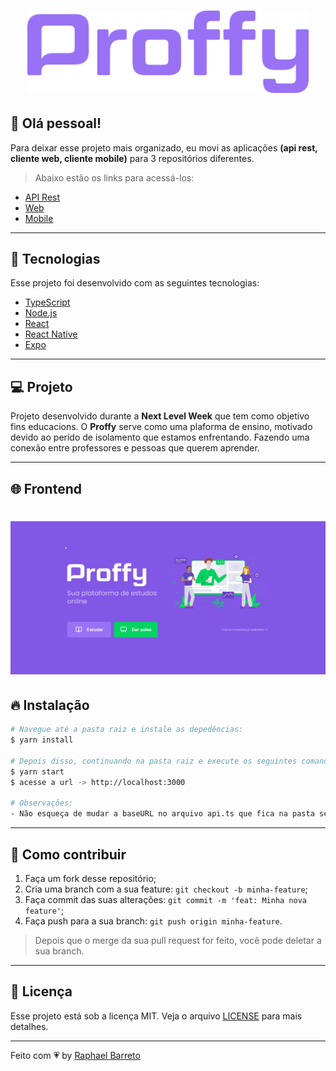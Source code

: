 <h1 align="center">
  <img alt="Proffy" title="#delicinha" src="https://raw.githubusercontent.com/raphabarreto/proffy/master/.github/proffy.png" width="450px" />
</h1>


## 🤝 Olá pessoal!

Para deixar esse projeto mais organizado, eu movi as aplicações **(api rest, cliente web, cliente mobile)** para 3 repositórios diferentes.

>Abaixo estão os links para acessá-los:

- [API Rest](https://github.com/raphabarreto/proffy-server)
- [Web](https://github.com/raphabarreto/proffy-web)
- [Mobile](https://github.com/raphabarreto/proffy-mobile)

---

## 🚀 Tecnologias

Esse projeto foi desenvolvido com as seguintes tecnologias:

- [TypeScript](https://www.typescriptlang.org/)
- [Node.js](https://nodejs.org/en/)
- [React](https://reactjs.org)
- [React Native](https://facebook.github.io/react-native/)
- [Expo](https://expo.io/)
---

## 💻 Projeto
Projeto desenvolvido durante a <strong>Next Level Week</strong> que tem como objetivo fins educacions.
O <strong>Proffy</strong> serve como uma plaforma de ensino, motivado devido ao perído de isolamento que estamos enfrentando. Fazendo uma conexão entre professores e pessoas que querem aprender.

---

## 🌐 Frontend
<h1 align="center">
    <img alt="Proffy Front-end" title="#delicinha" src="https://raw.githubusercontent.com/raphabarreto/proffy/master/.github/proffy-frontend.gif" />
</h1>

## 🔥 Instalação

```bash
# Navegue até a pasta raiz e instale as depedências:
$ yarn install

# Depois disso, continuando na pasta raiz e execute os seguintes comandos:
$ yarn start
$ acesse a url -> http://localhost:3000

# Observações:
- Não esqueça de mudar a baseURL no arquivo api.ts que fica na pasta service ip da sua máquina.
```
---

## 🤔 Como contribuir

1. Faça um fork desse repositório;
2. Cria uma branch com a sua feature: `git checkout -b minha-feature`;
3. Faça commit das suas alterações: `git commit -m 'feat: Minha nova feature'`;
4. Faça push para a sua branch: `git push origin minha-feature`.

>Depois que o merge da sua pull request for feito, você pode deletar a sua branch.
---

## 🧾 Licença

Esse projeto está sob a licença MIT. Veja o arquivo [LICENSE](LICENSE.md) para mais detalhes.

---

Feito com 💗 by [Raphael Barreto](https://bit.ly/contato-linkedin)
